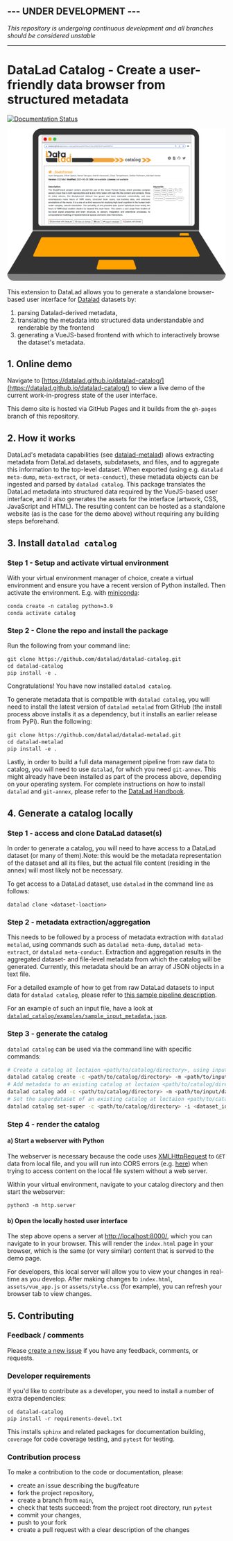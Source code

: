 ## --- UNDER DEVELOPMENT ---
*This repository is undergoing continuous development and all branches should be considered unstable*

---

# DataLad Catalog - Create a user-friendly data browser from structured metadata

[![Documentation Status](https://readthedocs.org/projects/datalad-catalog/badge/?version=latest)](http://docs.datalad.org/projects/catalog/en/latest/?badge=latest)

![](docs/source/_static/datalad_catalog_demo.svg)

This extension to DataLad allows you to generate a standalone browser-based user interface for [Datalad](https://www.datalad.org/) datasets by:
1. parsing Datalad-derived metadata,
2. translating the metadata into structured data understandable and renderable by the frontend
3. generating a VueJS-based frontend with which to interactively browse the dataset's metadata.


## 1. Online demo

Navigate to [https://datalad.github.io/datalad-catalog/](https://datalad.github.io/datalad-catalog/) to view a live demo of the current work-in-progress state of the user interface.

This demo site is hosted via GitHub Pages and it builds from the `gh-pages` branch of this repository.

## 2. How it works

DataLad's metadata capabilities (see [datalad-metalad](https://github.com/datalad/datalad-metalad)) allows extracting metadata from DataLad datasets, subdatasets, and files, and to aggregate this information to the top-level dataset. When exported (using e.g. `datalad meta-dump`, `meta-extract`, or `meta-conduct`), these metadata objects can be ingested and parsed by `datalad catalog`. This package translates the DataLad metadata into structured data required by the VueJS-based user interface, and it also generates the assets for the interface (artwork, CSS, JavaScript and HTML). The resulting content can be hosted as a standalone website (as is the case for the demo above) without requiring any building steps beforehand.

## 3. Install `datalad catalog`

### Step 1 - Setup and activate virtual environment

With your virtual environment manager of choice, create a virtual environment and ensure
you have a recent version of Python installed. Then activate the environment. E.g. with
[miniconda](https://docs.conda.io/en/latest/miniconda.html#latest-miniconda-installer-links):

```
conda create -n catalog python=3.9
conda activate catalog
```

### Step 2 - Clone the repo and install the package

Run the following from your command line:
```
git clone https://github.com/datalad/datalad-catalog.git
cd datalad-catalog
pip install -e .
```

Congratulations! You have now installed `datalad catalog`.

To generate metadata that is compatible with `datalad catalog`, you will need to install
the latest version of `datalad metalad` from GitHub (the install process above installs
it as a dependency, but it installs an earlier release from PyPi). Run the following:

```
git clone https://github.com/datalad/datalad-metalad.git
cd datalad-metalad
pip install -e .
```

Lastly, in order to build a full data management pipeline from raw data to catalog, you
will need to use `datalad`, for which you need `git-annex`. This might already have been
installed as part of the process above, depending on your operating system. For complete
instructions on how to install `datalad` and `git-annex`, please refer to the
[DataLad Handbook](https://handbook.datalad.org/en/latest/intro/installation.html).


## 4. Generate a catalog locally

### Step 1 - access and clone DataLad dataset(s)
In order to generate a catalog, you will need to have access to a DataLad dataset (or many of them).Note: this would be the metadata representation of the dataset and all its files, but the actual file content (residing in the annex) will most likely not be necessary.

To get access to a DataLad dataset, use `datalad` in the command line as follows:
```
datalad clone <dataset-loaction>
```

### Step 2 - metadata extraction/aggregation
This needs to be followed by a process of metadata extraction with `datalad metalad`, using commands such as `datalad meta-dump`, `datalad meta-extract`, or `datalad meta-conduct`. Extraction and aggregation results in the aggregated dataset- and file-level metadata from which the catalog will be generated. Currently, this metadata should be an array of JSON objects in a text file.

For a detailed example of how to get from raw DataLad datasets to input data for `datalad catalog`, please refer to [this sample pipeline description](datalad_catalog/examples/sample_catalog_pipeline.md).

For an example of such an input file, have a look at [`datalad_catalog/examples/sample_input_metadata.json`](datalad_catalog/examples/sample_input_metadata.json).

### Step 3 - generate the catalog

`datalad catalog` can be used via the command line with specific commands:

```bash
# Create a catalog at loctaion <path/to/catalog/directory>, using input data located at <path/to/input/data>
datalad catalog create -c <path/to/catalog/directory> -m <path/to/input/data>
# Add metadata to an existing catalog at loctaion <path/to/catalog/directory>, using input data located at <path/to/input/data>
datalad catalog add -c <path/to/catalog/directory> -m <path/to/input/data>
# Set the superdataset of an existing catalog at loctaion <path/to/catalog/directory>, where the superdataset id and version are provided as arguments
datalad catalog set-super -c <path/to/catalog/directory> -i <dataset_id> -v <dataset_version>
```

### Step 4 - render the catalog

#### a) Start a webserver with Python

The webserver is necessary because the code uses [XMLHttpRequest](https://developer.mozilla.org/en-US/docs/Web/API/XMLHttpRequest) to `GET` data from local file, and you will run into CORS errors (e.g. [here](https://stackoverflow.com/questions/10752055/cross-origin-requests-are-only-supported-for-http-error-when-loading-a-local)) when trying to access content on the local file system without a web server.

Within your virtual environment, navigate to your catalog directory and then start the webserver:

```
python3 -m http.server
```

#### b) Open the locally hosted user interface

The step above opens a server at [http://localhost:8000/](http://localhost:8000/), which you can navigate to in your browser. This will render the `index.html` page in your browser, which is the same (or very similar) content that is served to the demo page.

For developers, this local server will allow you to view your changes in real-time as you develop. After making changes to `index.html`, `assets/vue_app.js` or `assets/style.css` (for example), you can refresh your browser tab to view changes.


## 5. Contributing

### Feedback / comments

Please [create a new issue](https://github.com/jsheunis/data-browser-from-metadata/issues/new) if you have any feedback, comments, or requests.

### Developer requirements

If you'd like to contribute as a developer, you need to install a number of extra dependencies:

```
cd datalad-catalog
pip install -r requirements-devel.txt
```

This installs `sphinx` and related packages for documentation building, `coverage` for code coverage testing, and `pytest` for testing.

### Contribution process

To make a contribution to the code or documentation, please:

- create an issue describing the bug/feature
- fork the project repository,
- create a branch from `main`,
- check that tests succeed: from the project root directory, run `pytest`
- commit your changes,
- push to your fork
- create a pull request with a clear description of the changes
